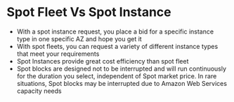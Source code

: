 
# Spot Fleet Vs Spot Instance
- With a spot instance request, you place a bid for a specific instance type in one specific AZ and hope you get it
- With spot fleets, you can request a variety of different instance types that meet your requirements
- Spot Instances provide great cost efficiency than spot fleet
- Spot blocks are designed not to be interrupted and will run continuously for the duration you select, independent of 
  Spot market price. In rare situations, Spot blocks may be interrupted due to Amazon Web Services capacity needs